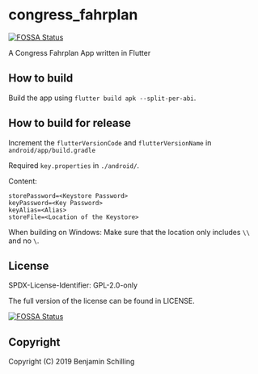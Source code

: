 # congress_fahrplan
[![FOSSA Status](https://app.fossa.io/api/projects/git%2Bgithub.com%2FbenjaminSchilling33%2Fcongress_fahrplan.svg?type=shield)](https://app.fossa.io/projects/git%2Bgithub.com%2FbenjaminSchilling33%2Fcongress_fahrplan?ref=badge_shield)

A Congress Fahrplan App written in Flutter

## How to build

Build the app using `flutter build apk --split-per-abi`.

## How to build for release

Increment the `flutterVersionCode` and `flutterVersionName` in `android/app/build.gradle`

Required `key.properties` in `./android/`.

Content:

```
storePassword=<Keystore Password>
keyPassword=<Key Password>
keyAlias=<Alias>
storeFile=<Location of the Keystore>
```

When building on Windows: Make sure that the location only includes `\\` and no `\`.

## License
SPDX-License-Identifier: GPL-2.0-only

The full version of the license can be found in LICENSE.


[![FOSSA Status](https://app.fossa.io/api/projects/git%2Bgithub.com%2FbenjaminSchilling33%2Fcongress_fahrplan.svg?type=large)](https://app.fossa.io/projects/git%2Bgithub.com%2FbenjaminSchilling33%2Fcongress_fahrplan?ref=badge_large)

## Copyright
Copyright (C) 2019 Benjamin Schilling